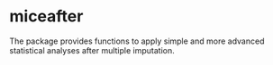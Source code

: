 
<!-- README.md is generated from README.Rmd. Please edit that file -->

# miceafter

The package provides functions to apply simple and more advanced
statistical analyses after multiple imputation.
